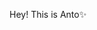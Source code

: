 Hey! This is Anto✨
<!-- # GitHub stats -->
<!-- ![](https://github-readme-stats.vercel.app/api?username=0xAnto&theme=radical&hide_border=false&include_all_commits=true&count_private=true)<br/>  -->
<!-- ![](https://github-readme-streak-stats.herokuapp.com/?user=0xAnto&theme=radical&hide_border=false)<br/> -->
<!-- ![](https://github-readme-stats.vercel.app/api/top-langs/?username=0xAnto&theme=radical&hide_border=false&include_all_commits=true&count_private=true&)<br/>  -->
<!--  ## 🏆GitHub Trophies -->
<!-- ![](https://github-profile-trophy.vercel.app/?username=0xAnto&theme=radical&no-frame=false&no-bg=false&margin-w=8&layout=compact) -->

